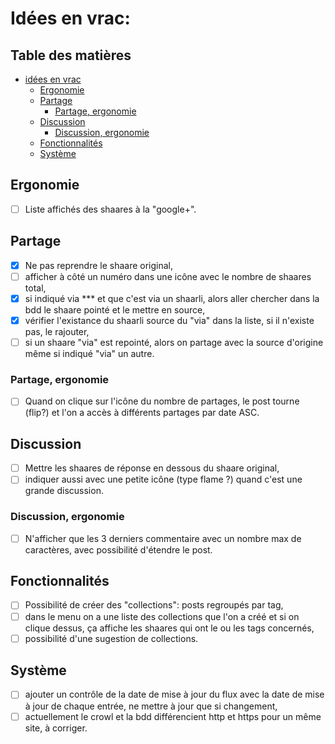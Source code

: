 # Idées en vrac:

## Table des matières
- [idées en vrac](#idées-en-vrac)
    - [Ergonomie](#ergonomie)
    - [Partage](#partage)
        - [Partage, ergonomie](#partage-ergonomie)
    - [Discussion](#discussion)
        - [Discussion, ergonomie](#discussion-ergonomie)
    - [Fonctionnalités](#fonctionnalités)
    - [Système](#système)

## Ergonomie
- [ ] Liste affichés des shaares à la "google+".

## Partage
- [x] Ne pas reprendre le shaare original, 
- [ ] afficher à côté un numéro dans une icône avec le nombre de shaares total,
- [x] si indiqué via *** et que c'est via un shaarli, alors aller chercher dans la bdd le shaare pointé et le mettre en source,
- [x] vérifier l'existance du shaarli source du "via" dans la liste, si il n'existe pas, le rajouter,
- [ ] si un shaare "via" est repointé, alors on partage avec la source d'origine même si indiqué "via" un autre.

### Partage, ergonomie
- [ ] Quand on clique sur l'icône du nombre de partages, le post tourne (flip?) et l'on a accès à différents partages par date ASC.

## Discussion
- [ ] Mettre les shaares de réponse en dessous du shaare original,
- [ ] indiquer aussi avec une petite icône (type flame ?) quand c'est une grande discussion.

### Discussion, ergonomie
- [ ] N'afficher que les 3 derniers commentaire avec un nombre max de caractères, avec possibilité d'étendre le post.

## Fonctionnalités
- [ ] Possibilité de créer des "collections": posts regroupés par tag,
- [ ] dans le menu on a une liste des collections que l'on a créé et si on clique dessus, ça affiche les shaares qui ont le ou les tags concernés,
- [ ] possibilité d'une sugestion de collections.

## Système
- [ ] ajouter un contrôle de la date de mise à jour du flux avec la date de mise à jour de chaque entrée, ne mettre à jour que si changement,
- [ ] actuellement le crowl et la bdd différencient http et https pour un même site, à corriger.
